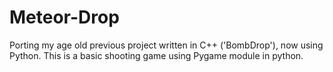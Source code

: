 # Meteor-Drop
Porting my age old previous project written in C++ ('BombDrop'), now using Python. This is a basic shooting game using Pygame module in python.
